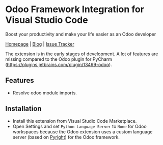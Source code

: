 # Odoo Framework Integration for Visual Studio Code

Boost your productivity and make your life easier as an Odoo developer

[Homepage](https://odoo-ide.com) | [Blog](https://odoo-ide.com/blog) | [Issue Tracker](https://github.com/odoo-ide/vscode-odoo/issues)

The extension is in the early stages of development. A lot of features are missing compared to the Odoo plugin for PyCharm (https://plugins.jetbrains.com/plugin/13499-odoo).

## Features

- Resolve odoo module imports.


## Installation

- Install this extension from Visual Studio Code Marketplace.
- Open Settings and set `Python Language Server` to `None` for Odoo workspaces because the Odoo extension uses a custom language server (based on [Pyright](https://github.com/microsoft/pyright)) for the Odoo framework.
